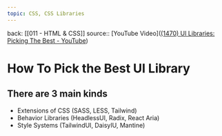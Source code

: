 ```yaml
---
topic: CSS, CSS Libraries
---
```

back: [[011 - HTML & CSS]]
source:: [YouTube Video]([(1470) UI Libraries: Picking The Best - YouTube](https://www.youtube.com/watch?v=CQuTF-bkOgc))

# How To Pick the Best UI Library

## There are 3 main kinds


- Extensions of CSS (SASS, LESS, Tailwind)
- Behavior Libraries (HeadlessUI, Radix, React Aria)
- Style Systems (TailwindUI, DaisyIU, Mantine)